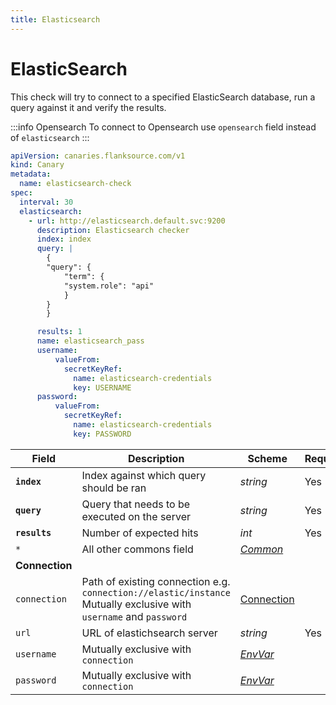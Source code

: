```yaml
---
title: Elasticsearch
---
```


# <Icon name="elasticsearch"/> ElasticSearch

This check will try to connect to a specified ElasticSearch database, run a query against it and verify the results.

:::info Opensearch
To connect to Opensearch use `opensearch` field instead of `elasticsearch`
:::

```yaml
apiVersion: canaries.flanksource.com/v1
kind: Canary
metadata:
  name: elasticsearch-check
spec:
  interval: 30
  elasticsearch:
    - url: http://elasticsearch.default.svc:9200
      description: Elasticsearch checker
      index: index
      query: |
        {
        "query": {
            "term": {
            "system.role": "api"
            }
        }
        }

      results: 1
      name: elasticsearch_pass
      username:
          valueFrom:
            secretKeyRef:
              name: elasticsearch-credentials
              key: USERNAME
      password:
          valueFrom:
            secretKeyRef:
              name: elasticsearch-credentials
              key: PASSWORD
```

| Field | Description | Scheme | Required |
| ----- | ----------- | ------ | -------- |
| **`index`** | Index against which query should be ran | *string* | Yes |
| **`query`** | Query that needs to be executed on the server | *string* | Yes |
| **`results`** | Number of expected hits | *int* | Yes |
| `*` | All other commons field | [*Common*](common) |  |
| **Connection** |  |  | |
| `connection` | Path of existing connection e.g. `connection://elastic/instance` <br/>Mutually exclusive with `username` and `password`  <br/> <Commercial/> | [Connection](../../concepts/connections) | |
| `url` | URL of elastichsearch server | *string* | Yes |
| `username` | Mutually exclusive with `connection` | [*EnvVar*](../../concepts/authentication/#envvar) | |
| `password` | Mutually exclusive with `connection` | [*EnvVar*](../../concepts/authentication/#envvar) | |
